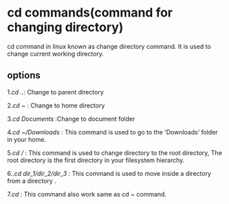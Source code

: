 # cd commands(command  for changing directory)
cd command in linux known as change directory command. It is used to change current working directory. 

## options

1.*cd ..*: Change to parent directory

2.*cd ~* : Change to home directory

3.*cd Documents* :Change to document folder

4.*cd ~/Downloads* : This command is used to go to the 'Downloads’ folder in your home.

5.*cd /* : This command is used to change directory to the root directory, The root directory is the first directory in your filesystem hierarchy. 

6.*.cd dir_1/dir_2/dir_3* :  This command is used to move inside a directory from a directory .

7.*cd* : This command also work same as cd ~ command. 